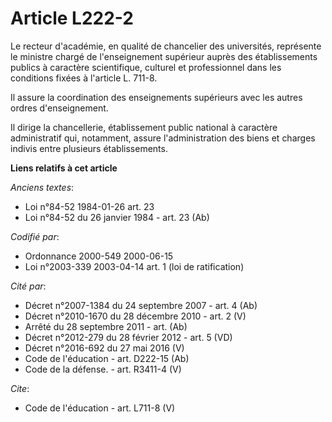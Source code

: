 # Article L222-2

Le recteur d'académie, en qualité de chancelier des universités, représente le ministre chargé de l'enseignement supérieur
auprès des établissements publics à caractère scientifique, culturel et professionnel dans les conditions fixées à l'article
L. 711-8.

Il assure la coordination des enseignements supérieurs avec les autres ordres d'enseignement. 

Il dirige la chancellerie, établissement public national à caractère administratif qui, notamment, assure l'administration
des biens et charges indivis entre plusieurs établissements.

**Liens relatifs à cet article**

_Anciens textes_:

  - Loi n°84-52 1984-01-26 art. 23
  - Loi n°84-52 du 26 janvier 1984 - art. 23 (Ab)

_Codifié par_:

  - Ordonnance 2000-549 2000-06-15
  - Loi n°2003-339 2003-04-14 art. 1 (loi de ratification)

_Cité par_:

  - Décret n°2007-1384 du 24 septembre 2007 - art. 4 (Ab)
  - Décret n°2010-1670 du 28 décembre 2010 - art. 2 (V)
  - Arrêté du 28 septembre 2011 - art. (Ab)
  - Décret n°2012-279 du 28 février 2012 - art. 5 (VD)
  - Décret n°2016-692 du 27 mai 2016 (V)
  - Code de l'éducation - art. D222-15 (Ab)
  - Code de la défense. - art. R3411-4 (V)

_Cite_:

  - Code de l'éducation - art. L711-8 (V)
